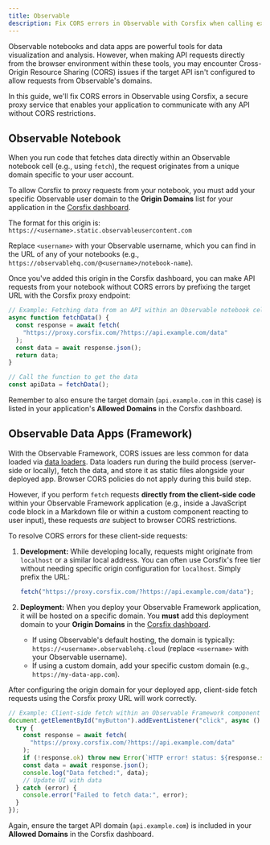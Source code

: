 ```yaml
---
title: Observable
description: Fix CORS errors in Observable with Corsfix when calling external APIs.
---
```


Observable notebooks and data apps are powerful tools for data visualization and analysis. However, when making API requests directly from the browser environment within these tools, you may encounter Cross-Origin Resource Sharing (CORS) issues if the target API isn't configured to allow requests from Observable's domains.

In this guide, we'll fix CORS errors in Observable using Corsfix, a secure proxy service that enables your application to communicate with any API without CORS restrictions.

## Observable Notebook

When you run code that fetches data directly within an Observable notebook cell (e.g., using `fetch`), the request originates from a unique domain specific to your user account.

To allow Corsfix to proxy requests from your notebook, you must add your specific Observable user domain to the **Origin Domains** list for your application in the [Corsfix dashboard](/docs/dashboard/application/#adding-a-new-application).

The format for this origin is:
`https://<username>.static.observableusercontent.com`

Replace `<username>` with your Observable username, which you can find in the URL of any of your notebooks (e.g., `https://observablehq.com/@<username>/notebook-name`).

Once you've added this origin in the Corsfix dashboard, you can make API requests from your notebook without CORS errors by prefixing the target URL with the Corsfix proxy endpoint:

```javascript
// Example: Fetching data from an API within an Observable notebook cell
async function fetchData() {
  const response = await fetch(
    "https://proxy.corsfix.com/?https://api.example.com/data"
  );
  const data = await response.json();
  return data;
}

// Call the function to get the data
const apiData = fetchData();
```

Remember to also ensure the target domain (`api.example.com` in this case) is listed in your application's **Allowed Domains** in the Corsfix dashboard.

## Observable Data Apps (Framework)

With the Observable Framework, CORS issues are less common for data loaded via [data loaders](https://observablehq.com/framework/loaders). Data loaders run during the build process (server-side or locally), fetch the data, and store it as static files alongside your deployed app. Browser CORS policies do not apply during this build step.

However, if you perform `fetch` requests **directly from the client-side code** within your Observable Framework application (e.g., inside a JavaScript code block in a Markdown file or within a custom component reacting to user input), these requests _are_ subject to browser CORS restrictions.

To resolve CORS errors for these client-side requests:

1.  **Development:** While developing locally, requests might originate from `localhost` or a similar local address. You can often use Corsfix's free tier without needing specific origin configuration for `localhost`. Simply prefix the URL:

    ```javascript
    fetch("https://proxy.corsfix.com/?https://api.example.com/data");
    ```

2.  **Deployment:** When you deploy your Observable Framework application, it will be hosted on a specific domain. You **must** add this deployment domain to your **Origin Domains** in the [Corsfix dashboard](/docs/dashboard/application/#adding-a-new-application).
    - If using Observable's default hosting, the domain is typically:
      `https://<username>.observablehq.cloud` (replace `<username>` with your Observable username).
    - If using a custom domain, add your specific custom domain (e.g., `https://my-data-app.com`).

After configuring the origin domain for your deployed app, client-side fetch requests using the Corsfix proxy URL will work correctly.

```javascript
// Example: Client-side fetch within an Observable Framework component
document.getElementById("myButton").addEventListener("click", async () => {
  try {
    const response = await fetch(
      "https://proxy.corsfix.com/?https://api.example.com/data"
    );
    if (!response.ok) throw new Error(`HTTP error! status: ${response.status}`);
    const data = await response.json();
    console.log("Data fetched:", data);
    // Update UI with data
  } catch (error) {
    console.error("Failed to fetch data:", error);
  }
});
```

Again, ensure the target API domain (`api.example.com`) is included in your **Allowed Domains** in the Corsfix dashboard.
